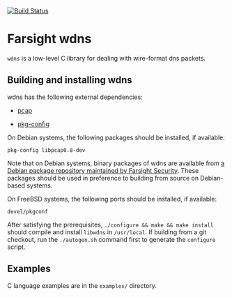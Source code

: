 [![Build Status](https://travis-ci.org/farsightsec/wdns.png?branch=master)](https://travis-ci.org/farsightsec/wdns)

Farsight wdns
=============

`wdns` is a low-level C library for dealing with wire-format dns packets.

Building and installing wdns
----------------------------

wdns has the following external dependencies:

* [pcap](http://www.tcpdump.org/)

* [pkg-config](https://wiki.freedesktop.org/www/Software/pkg-config/)

On Debian systems, the following packages should be installed, if available:

    pkg-config libpcap0.8-dev

Note that on Debian systems, binary packages of wdns are available from
[a Debian package repository maintained by Farsight Security](https://archive.farsightsecurity.com/SIE_Software_Installation_Debian/).
These packages should be used in preference to building from source on
Debian-based systems.

On FreeBSD systems, the following ports should be installed, if available:

    devel/pkgconf

After satisfying the prerequisites, `./configure && make && make install` should
compile and install `libwdns` in `/usr/local`. If building from a git checkout,
run the `./autogen.sh` command first to generate the `configure` script.

Examples
--------

C language examples are in the `examples/` directory.
